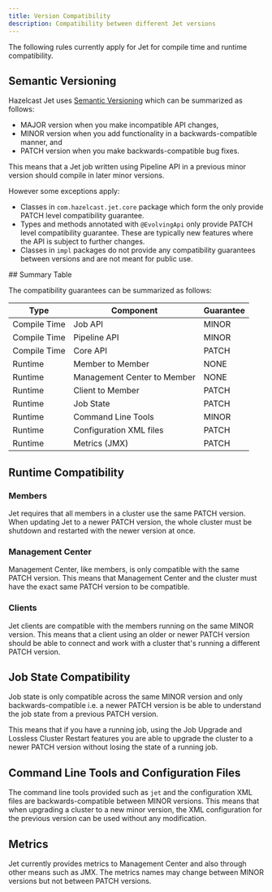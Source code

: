 ```yaml
---
title: Version Compatibility
description: Compatibility between different Jet versions
---
```


The following rules currently apply for Jet for compile time
and runtime compatibility.

## Semantic Versioning

Hazelcast Jet uses [Semantic Versioning](https://semver.org/) which
can be summarized as follows:

* MAJOR version when you make incompatible API changes,
* MINOR version when you add functionality in a backwards-compatible
  manner, and
* PATCH version when you make backwards-compatible bug fixes.

This means that a Jet job written using Pipeline API in a previous
minor version should compile in later minor versions.

However some exceptions apply:

* Classes in `com.hazelcast.jet.core` package which form the only
  provide PATCH level compatibility guarantee.
* Types and methods annotated with `@EvolvingApi` only provide PATCH
  level compatibility guarantee. These are typically new features where
  the API is subject to further changes.
* Classes in `impl` packages do not provide any compatibility guarantees
  between versions and are not meant for public use.

## Summary Table

The compatibility guarantees can be summarized as follows:

|Type|Component|Guarantee
|----|---------|---------|
|Compile Time|Job API|MINOR
|Compile Time|Pipeline API|MINOR
|Compile Time|Core API|PATCH
|Runtime|Member to Member|NONE
|Runtime|Management Center to Member|NONE
|Runtime|Client to Member|PATCH
|Runtime|Job State|PATCH
|Runtime|Command Line Tools|MINOR
|Runtime|Configuration XML files|PATCH
|Runtime|Metrics (JMX)|PATCH

## Runtime Compatibility

### Members

Jet requires that all members in a cluster use the same PATCH version.
When updating Jet to a newer PATCH version, the whole cluster must be
shutdown and restarted with the newer version at once.

### Management Center

Management Center, like members, is only compatible with the same PATCH
version. This means that Management Center and the cluster must have the
exact same PATCH version to be compatible.

### Clients

Jet clients are compatible with the members running on the same MINOR
version. This means that a client using an older or newer PATCH version
should be able to connect and work with a cluster that's running a
different PATCH version.

## Job State Compatibility

Job state is only compatible across the same MINOR version and only
backwards-compatible i.e. a newer PATCH version is be able to understand
the job state from a previous PATCH version.

This means that if you have a running job, using the Job Upgrade and
Lossless Cluster Restart features you are able to upgrade the cluster to
a newer PATCH version without losing the state of a running job.

## Command Line Tools and Configuration Files

The command line tools provided such as `jet` and the configuration XML
files are backwards-compatible between MINOR versions. This means that
when upgrading a cluster to a new minor version, the XML configuration
for the previous version can be used without any modification.

## Metrics

Jet currently provides metrics to Management Center and also through
other means such as JMX. The metrics names may change between MINOR
versions but not between PATCH versions.
